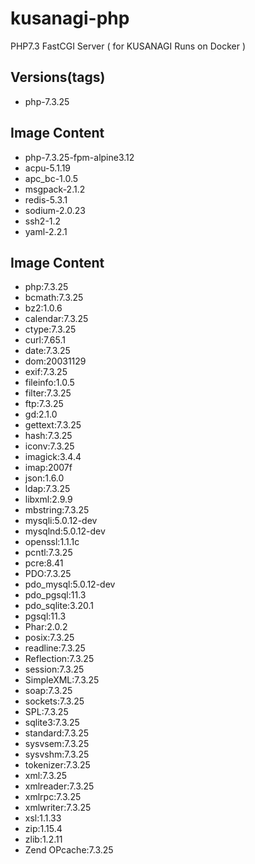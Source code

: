 # kusanagi-php
PHP7.3 FastCGI Server ( for KUSANAGI Runs on Docker )

## Versions(tags)
- php-7.3.25

## Image Content
- php-7.3.25-fpm-alpine3.12
- acpu-5.1.19
- apc_bc-1.0.5
- msgpack-2.1.2
- redis-5.3.1
- sodium-2.0.23
- ssh2-1.2
- yaml-2.2.1

## Image Content
- php:7.3.25
- bcmath:7.3.25
- bz2:1.0.6
- calendar:7.3.25
- ctype:7.3.25
- curl:7.65.1
- date:7.3.25
- dom:20031129
- exif:7.3.25
- fileinfo:1.0.5
- filter:7.3.25
- ftp:7.3.25
- gd:2.1.0
- gettext:7.3.25
- hash:7.3.25
- iconv:7.3.25
- imagick:3.4.4
- imap:2007f
- json:1.6.0
- ldap:7.3.25
- libxml:2.9.9
- mbstring:7.3.25
- mysqli:5.0.12-dev
- mysqlnd:5.0.12-dev
- openssl:1.1.1c
- pcntl:7.3.25
- pcre:8.41
- PDO:7.3.25
- pdo_mysql:5.0.12-dev
- pdo_pgsql:11.3
- pdo_sqlite:3.20.1
- pgsql:11.3
- Phar:2.0.2
- posix:7.3.25
- readline:7.3.25
- Reflection:7.3.25
- session:7.3.25
- SimpleXML:7.3.25
- soap:7.3.25
- sockets:7.3.25
- SPL:7.3.25
- sqlite3:7.3.25
- standard:7.3.25
- sysvsem:7.3.25
- sysvshm:7.3.25
- tokenizer:7.3.25
- xml:7.3.25
- xmlreader:7.3.25
- xmlrpc:7.3.25
- xmlwriter:7.3.25
- xsl:1.1.33
- zip:1.15.4
- zlib:1.2.11
- Zend OPcache:7.3.25

